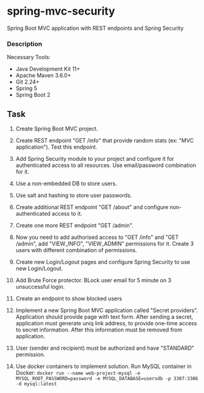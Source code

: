 # spring-mvc-security
Spring Boot MVC application with REST endpoints and Spring Security

### Description

Necessary Tools:
- Java Development Kit 11+
- Apache Maven 3.6.0+
- Git 2.24+
- Spring 5
- Spring Boot 2

## Task

1. Create Spring Boot MVC project.

2. Create REST endpoint "GET /info" that provide random stats (ex: "MVC application"). Test this endpoint.

3. Add Spring Security module to your project and configure it for authenticated access to all resources. Use email/password combination for it.

4. Use a non-embedded DB to store users.

5. Use salt and hashing to store user passwords.

6. Create additional REST endpoint "GET /about" and configure non-authenticated access to it.

7. Create one more REST endpoint "GET /admin".

8. Now you need to add authorised access to "GET /info" and "GET /admin", add "VIEW_INFO", "VIEW_ADMIN" permissions for it. Create 3 users with different combination of permissions.

9. Create new Login/Logout pages and configure Spring Security to use new Login/Logout.

10. Add Brute Force protector. BLock user email for 5 minute on 3 unsuccessful login.

11. Create an endpoint to show blocked users

12. Implement a new Spring Boot MVC application called "Secret providers". Application should provide page with text form. After sending a secret, application must generate uniq link address, to provide one-time access to secret information. After this information must be removed from application.

13. User (sender and recipient) must be authorized and have "STANDARD" permission.

14. Use docker containers to implement solution.
Run MySQL container in Docker: `docker run --name web-project-mysql -e MYSQL_ROOT_PASSWORD=password -e MYSQL_DATABASE=usersdb -p 3307:3306 -d mysql:latest`
